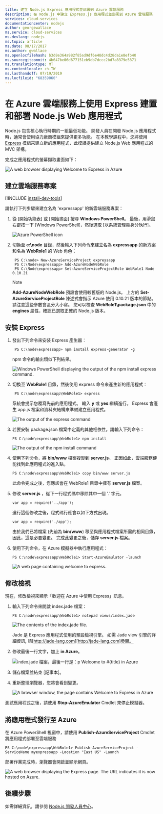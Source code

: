 ```yaml
---
title: 建立 Node.js Express 應用程式並部署到 Azure 雲端服務
description: 在 Node.js 中建立 Express.js 應用程式並部署到 Azure 雲端服務
services: cloud-services
documentationcenter: nodejs
author: georgewallace
ms.service: cloud-services
ms.devlang: nodejs
ms.topic: article
ms.date: 08/17/2017
ms.author: gwallace
ms.openlocfilehash: b3d8e364a982f85ad9df6e48dc4d28da1e8efb40
ms.sourcegitcommit: 4b647be06d677151eb9db7dccc2bd7a8379e5871
ms.translationtype: MT
ms.contentlocale: zh-TW
ms.lasthandoff: 07/19/2019
ms.locfileid: "68359060"
---
```

# <a name="build-and-deploy-a-nodejs-web-application-using-express-on-an-azure-cloud-services"></a>在 Azure 雲端服務上使用 Express 建置和部署 Node.js Web 應用程式

Node.js 包含核心執行時期的一組最低功能。
開發人員在開發 Node.js 應用程式時，通常會使用協力廠商模組來提供更多功能。 在本教學課程中，您將使用 [Express](https://github.com/expressjs/express) 模組來建立新的應用程式，此模組提供建立 Node.js Web 應用程式的 MVC 架構。

完成之應用程式的螢幕擷取畫面如下：

![A web browser displaying Welcome to Express in Azure](./media/cloud-services-nodejs-develop-deploy-express-app/node36.png)

## <a name="create-a-cloud-service-project"></a>建立雲端服務專案
[!INCLUDE [install-dev-tools](../../includes/install-dev-tools.md)]

請執行下列步驟來建立名為 'expressapp' 的新雲端服務專案：

1. 從 [開始功能表] 或 [開始畫面] 搜尋 **Windows PowerShell**。 最後，用滑鼠右鍵按一下 [Windows PowerShell]，然後選取 [以系統管理員身分執行]。
   
    ![Azure PowerShell icon](./media/cloud-services-nodejs-develop-deploy-express-app/azure-powershell-start.png)
2. 切換至 **c:\\node** 目錄，然後輸入下列命令來建立名為 **expressapp** 的新方案和名為 **WebRole1** 的 Web 角色：
   
        PS C:\node> New-AzureServiceProject expressapp
        PS C:\Node\expressapp> Add-AzureNodeWebRole
        PS C:\Node\expressapp> Set-AzureServiceProjectRole WebRole1 Node 0.10.21
   
    > [!NOTE]
    > **Add-AzureNodeWebRole** 預設會使用較舊版的 Node.js。 上方的 **Set-AzureServiceProjectRole** 陳述式會指示 Azure 使用 0.10.21 版本的節點。  請注意這些參數會區分大小寫。  您可以檢查 **WebRole1\package.json** 中的 **engines** 屬性，確認已選取正確的 Node.js 版本。
    > 
    > 

## <a name="install-express"></a>安裝 Express
1. 發出下列命令來安裝 Express 產生器：
   
        PS C:\node\expressapp> npm install express-generator -g
   
    npm 命令的輸出類似下列結果。 
   
    ![Windows PowerShell displaying the output of the npm install express command.](./media/cloud-services-nodejs-develop-deploy-express-app/express-g.png)
2. 切換至 **WebRole1** 目錄，然後使用 express 命令來產生新的應用程式：
   
        PS C:\node\expressapp\WebRole1> express
   
    系統會提示您覆寫先前的應用程式。 輸入 **y** 或 **yes** 繼續進行。 Express 會產生 app.js 檔案和資料夾結構來準備建立應用程式。
   
    ![The output of the express command](./media/cloud-services-nodejs-develop-deploy-express-app/node23.png)
3. 若要安裝 package.json 檔案中定義的其他相依性，請輸入下列命令：
   
       PS C:\node\expressapp\WebRole1> npm install
   
   ![The output of the npm install command](./media/cloud-services-nodejs-develop-deploy-express-app/node26.png)
4. 使用下列命令，將 **bin/www** 檔案複製到 **server.js**。 正因如此，雲端服務便能找到此應用程式的進入點。
   
       PS C:\node\expressapp\WebRole1> copy bin/www server.js
   
   此命令完成之後，您應該會在 WebRole1 目錄中擁有 **server.js** 檔案。
5. 修改 **server.js** ，從下一行程式碼中移除其中一個 '.' 字元。
   
       var app = require('../app');
   
   進行這個修改之後，程式碼行應會以如下方式出現。
   
       var app = require('./app');
   
   由於我們已將檔案 (先前為 **bin/www**) 移至與應用程式檔案所需的相同目錄，因此，這是必要變更。 完成此變更之後，儲存 **server.js** 檔案。
6. 使用下列命令，在 Azure 模擬器中執行應用程式：
   
       PS C:\node\expressapp\WebRole1> Start-AzureEmulator -launch
   
    ![A web page containing welcome to express.](./media/cloud-services-nodejs-develop-deploy-express-app/node28.png)

## <a name="modifying-the-view"></a>修改檢視
現在，修改檢視來顯示「歡迎在 Azure 中使用 Express」訊息。

1. 輸入下列命令來開啟 index.jade 檔案：
   
       PS C:\node\expressapp\WebRole1> notepad views/index.jade
   
   ![The contents of the index.jade file.](./media/cloud-services-nodejs-develop-deploy-express-app/getting-started-19.png)
   
   Jade 是 Express 應用程式使用的預設檢視引擎。 如需 Jade view 引擎的詳細資訊, 請[http://jade-lang.com][http://jade-lang.com]參閱。
2. 修改最後一行文字，加上 **in Azure**。
   
   ![index.jade 檔案，最後一行是：p Welcome to \#{title} in Azure](./media/cloud-services-nodejs-develop-deploy-express-app/node31.png)
3. 儲存檔案並結束 [記事本]。
4. 重新整理瀏覽器，您將會看到變更。
   
   ![A browser window, the page contains Welcome to Express in Azure](./media/cloud-services-nodejs-develop-deploy-express-app/node32.png)

測試應用程式之後，請使用 **Stop-AzureEmulator** Cmdlet 來停止模擬器。

## <a name="publishing-the-application-to-azure"></a>將應用程式發行至 Azure
在 Azure PowerShell 視窗中，請使用 **Publish-AzureServiceProject** Cmdlet 將應用程式部署至雲端服務

    PS C:\node\expressapp\WebRole1> Publish-AzureServiceProject -ServiceName myexpressapp -Location "East US" -Launch

部署作業完成時，瀏覽器會開啟並顯示網頁。

![A web browser displaying the Express page. The URL indicates it is now hosted on Azure.](./media/cloud-services-nodejs-develop-deploy-express-app/node36.png)

## <a name="next-steps"></a>後續步驟
如需詳細資訊，請參閱 [Node.js 開發人員中心](https://docs.microsoft.com/javascript/azure/?view=azure-node-latest)。

[Node.js Web Application]: https://www.windowsazure.com/develop/nodejs/tutorials/getting-started/
[Express]: https://expressjs.com/
[http://jade-lang.com]: http://jade-lang.com


